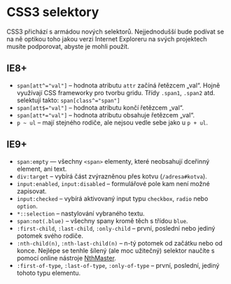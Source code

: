 CSS3 selektory
==============

CSS3 přichází s armádou nových selektorů. Nejjednodušší bude podívat se na ně optikou toho jakou verzi Internet Exploreru na svých projektech musíte podporovat, abyste je mohli použít.


IE8+
----

* `span[att^="val"]` – hodnota atributu `attr` začíná řetězcem „val“. Hojně využívají CSS frameworky pro tvorbu gridu. Třídy `.span1`, `.span2` atd. selektují takto: `span[class^="span"]`
* `span[att$="val"]` – hodnota atributu končí řetězcem „val“.
* `span[att*="val"]` – hodnota atributu obsahuje řetězcem „val“.
* `p ~ ul` – mají stejného rodiče, ale nejsou vedle sebe jako u `p + ul`.


IE9+
----

* `span:empty` — všechny `<span>` elementy, které neobsahují dceřinný element, ani text.
* `div:target` – vybírá část zvýrazněnou přes kotvu (`/adresa#kotva`).
* `input:enabled`, `input:disabled` – formulářové pole kam není možné zapisovat.
* `input:checked` – vybírá aktivovaný input typu `checkbox`, `radio` nebo `option`.
*  `*::selection` – nastylování vybraného textu.
* `span:not(.blue)` – všechny spany kromě těch s třídou `blue`.
* `:first-child`, `:last-child`, `:only-child` – první, poslední nebo jediný potomek svého rodiče.
* `:nth-child(n)`, `:nth-last-child(n)` – n-tý potomek od začátku nebo od konce. Nejlépe se tenhle šílený (ale moc užitečný) selektor naučíte s pomocí online nástroje [NthMaster](http://nthmaster.com/).
* `:first-of-type`, `:last-of-type`, `:only-of-type` – první, poslední, jediný tohoto typu elementu.


